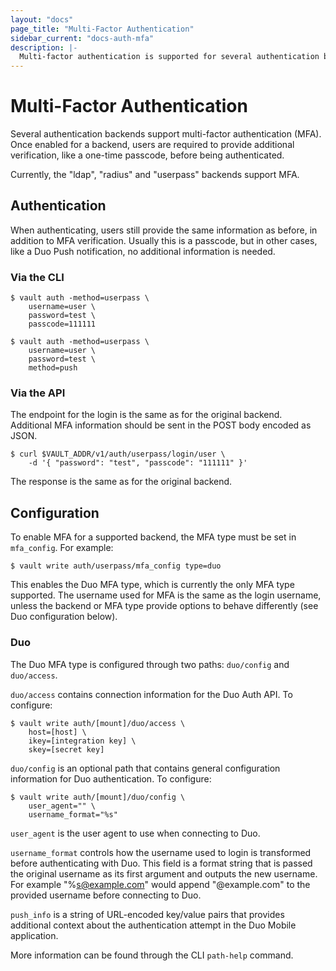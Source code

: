 ```yaml
---
layout: "docs"
page_title: "Multi-Factor Authentication"
sidebar_current: "docs-auth-mfa"
description: |-
  Multi-factor authentication is supported for several authentication backends.
---
```


# Multi-Factor Authentication

Several authentication backends support multi-factor authentication (MFA). Once enabled for
a backend, users are required to provide additional verification, like a one-time passcode,
before being authenticated.

Currently, the "ldap", "radius" and "userpass" backends support MFA.

## Authentication

When authenticating, users still provide the same information as before, in addition to
MFA verification. Usually this is a passcode, but in other cases, like a Duo Push
notification, no additional information is needed.

### Via the CLI

```shell
$ vault auth -method=userpass \
    username=user \
    password=test \
    passcode=111111
```
```shell
$ vault auth -method=userpass \
    username=user \
    password=test \
    method=push
```

### Via the API

The endpoint for the login is the same as for the original backend. Additional
MFA information should be sent in the POST body encoded as JSON.

```shell
$ curl $VAULT_ADDR/v1/auth/userpass/login/user \
    -d '{ "password": "test", "passcode": "111111" }'
```

The response is the same as for the original backend.

## Configuration

To enable MFA for a supported backend, the MFA type must be set in `mfa_config`. For example:

```shell
$ vault write auth/userpass/mfa_config type=duo
```

This enables the Duo MFA type, which is currently the only MFA type supported. The username
used for MFA is the same as the login username, unless the backend or MFA type provide
options to behave differently (see Duo configuration below).

### Duo

The Duo MFA type is configured through two paths: `duo/config` and `duo/access`.

`duo/access` contains connection information for the Duo Auth API. To configure:

```shell
$ vault write auth/[mount]/duo/access \
    host=[host] \
    ikey=[integration key] \
    skey=[secret key]
```

`duo/config` is an optional path that contains general configuration information
for Duo authentication. To configure:

```shell
$ vault write auth/[mount]/duo/config \
    user_agent="" \
    username_format="%s"
```

`user_agent` is the user agent to use when connecting to Duo.

`username_format` controls how the username used to login is
transformed before authenticating with Duo. This field is a format string
that is passed the original username as its first argument and outputs
the new username. For example "%s@example.com" would append "@example.com"
to the provided username before connecting to Duo.

`push_info` is a string of URL-encoded key/value pairs that provides additional
context about the authentication attempt in the Duo Mobile application.

More information can be found through the CLI `path-help` command.
